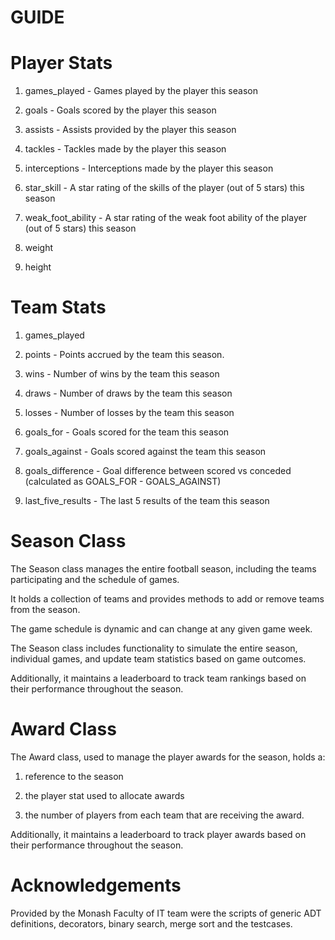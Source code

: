 # GUIDE

# Player Stats

  1. games_played - Games played by the player this season

  2. goals - Goals scored by the player this season

  3. assists - Assists provided by the player this season

  4. tackles - Tackles made by the player this season

  5. interceptions - Interceptions made by the player this season

  6. star_skill - A star rating of the skills of the player (out of 5 stars) this season

  7. weak_foot_ability - A star rating of the weak foot ability of the player (out of 5 stars) this season

  8. weight

  9. height

# Team Stats

  1. games_played

  2. points - Points accrued by the team this season.

  3. wins - Number of wins by the team this season

  4. draws - Number of draws by the team this season

  5. losses - Number of losses by the team this season

  6. goals_for - Goals scored for the team this season

  7. goals_against - Goals scored against the team this season

  8. goals_difference - Goal difference between scored vs conceded (calculated as GOALS_FOR - GOALS_AGAINST)

  9. last_five_results - The last 5 results of the team this season

# Season Class

The Season class manages the entire football season, including the teams participating and the schedule of games.

It holds a collection of teams and provides methods to add or remove teams from the season.

The game schedule is dynamic and can change at any given game week.

The Season class includes functionality to simulate the entire season, individual games, and update team statistics based on game outcomes.

Additionally, it maintains a leaderboard to track team rankings based on their performance throughout the season.

# Award Class

The Award class, used to manage the player awards for the season, holds a:

  1. reference to the season

  2. the player stat used to allocate awards

  3. the number of players from each team that are receiving the award.

Additionally, it maintains a leaderboard to track player awards based on their performance throughout the season.

# Acknowledgements

Provided by the Monash Faculty of IT team were the scripts of generic ADT definitions, decorators, binary search, merge sort and the testcases.
